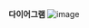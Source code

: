 **다이어그램**
![image](https://github.com/js102030/home-work/assets/121748946/f0c7840f-8c01-4176-aaf1-f1c6be320540)
